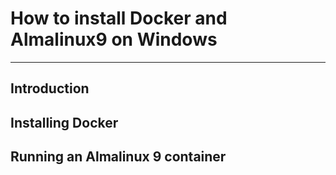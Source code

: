 # **How to install Docker and Almalinux9 on Windows** 
---

## **Introduction**


## **Installing Docker**


## **Running an Almalinux 9 container**
